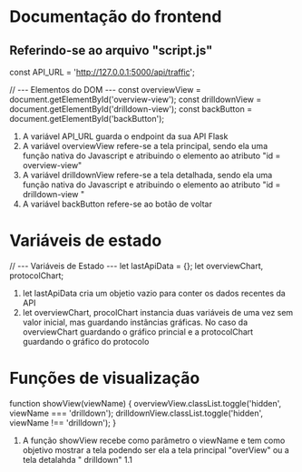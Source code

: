 # Documentação do frontend

## Referindo-se ao arquivo "script.js"

const API_URL = 'http://127.0.0.1:5000/api/traffic';

// --- Elementos do DOM ---
const overviewView = document.getElementById('overview-view');
const drilldownView = document.getElementById('drilldown-view');
const backButton = document.getElementById('backButton');

1. A variável API_URL guarda o endpoint da sua API Flask
2. A variável overviewView refere-se a tela principal, sendo ela uma função nativa do Javascript e atribuindo o elemento ao atributo "id = overview-view"
3. A variável  drilldownView refere-se a tela detalhada, sendo ela uma função nativa do Javascript e atribuindo o elemento ao atributo "id = drilldown-view "
4. A variável backButton refere-se ao botão de voltar

# Variáveis de estado 

// --- Variáveis de Estado ---
let lastApiData = {};
let overviewChart, protocolChart;

1. let lastApiData cria um objetio vazio para conter os dados recentes da API 
2. let overviewChart, procolChart instancia duas variáveis de uma vez sem valor inicial, mas guardando instâncias gráficas. No caso da overviewChart guardando o gráfico princial e a protocolChart guardando o gráfico do protocolo
   
# Funções de visualização 

function showView(viewName) {
    overviewView.classList.toggle('hidden', viewName === 'drilldown');
    drilldownView.classList.toggle('hidden', viewName !== 'drilldown');
}

1. A função showView recebe como parâmetro o viewName e tem como objetivo mostrar a tela podendo ser ela a tela principal "overView" ou a tela detalahda " drilldown"
   1.1 

